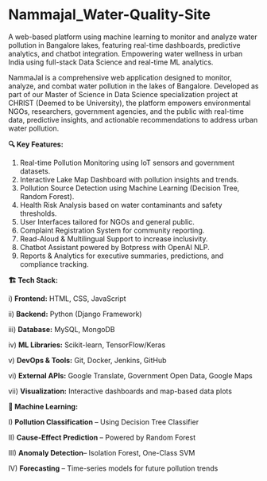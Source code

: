 # Nammajal_Water-Quality-Site
A web-based platform using machine learning to monitor and analyze water pollution in Bangalore lakes, featuring real-time dashboards, predictive analytics, and chatbot integration. Empowering water wellness in urban India using full-stack Data Science and real-time ML analytics.

NammaJal is a comprehensive web application designed to monitor, analyze, and combat water pollution in the lakes of Bangalore. Developed as part of our Master of Science in Data Science specialization project at CHRIST (Deemed to be University), the platform empowers environmental NGOs, researchers, government agencies, and the public with real-time data, predictive insights, and actionable recommendations to address urban water pollution.

**🔍 Key Features:**

1) Real-time Pollution Monitoring using IoT sensors and government datasets.
2) Interactive Lake Map Dashboard with pollution insights and trends.
3) Pollution Source Detection using Machine Learning (Decision Tree, Random Forest).
4) Health Risk Analysis based on water contaminants and safety thresholds.
5) User Interfaces tailored for NGOs and general public.
6) Complaint Registration System for community reporting.
7) Read-Aloud & Multilingual Support to increase inclusivity.
8) Chatbot Assistant powered by Botpress with OpenAI NLP.
9) Reports & Analytics for executive summaries, predictions, and compliance tracking.

**🏗️ Tech Stack:**

i) **Frontend:** HTML, CSS, JavaScript

ii) **Backend:** Python (Django Framework)

iii) **Database:** MySQL, MongoDB

iv) **ML Libraries:** Scikit-learn, TensorFlow/Keras

v) **DevOps & Tools:** Git, Docker, Jenkins, GitHub

vi) **External APIs:** Google Translate, Government Open Data, Google Maps

vii) **Visualization:** Interactive dashboards and map-based data plots

**🧠 Machine Learning:**

I) **Pollution Classification** – Using Decision Tree Classifier

II) **Cause-Effect Prediction** – Powered by Random Forest

III) **Anomaly Detection**– Isolation Forest, One-Class SVM

IV) **Forecasting** – Time-series models for future pollution trends
